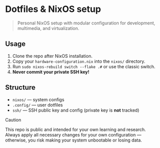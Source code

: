 # Dotfiles & NixOS setup

> Personal NixOS setup with modular configuration for development, multimedia, and virtualization.

## Usage

1. Clone the repo after NixOS installation.
2. Copy your `hardware-configuration.nix` into the `nixos/` directory.
3. Run `sudo nixos-rebuild switch --flake .#` or use the classic switch.
4. **Never commit your private SSH key!**

## Structure

- `nixos/` — system configs
- `.config/` — user dotfiles
- `ssh/` — SSH public key and config (private key is **not** tracked)

> [!CAUTION]
> This repo is public and intended for your own learning and research.  
> Always apply all necessary changes for your own configuration —  
> otherwise, you risk making your system unbootable or losing data.

